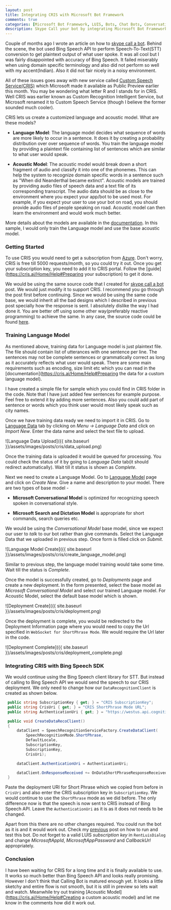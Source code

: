 ```yaml
---
layout: post
title: Integrating CRIS with Microsoft Bot Framework
comments: true
categories: [Microsoft Bot Framework, LUIS, Bots, Chat Bots, Conversational Apps, Skype, CRIS]
description: Skype Call your bot by integrating Microsoft Bot Framework with Custom Speech Service (CRIS)
---
```


Couple of months ago I wrote an article on how to [skype call a bot](https://ankitbko.github.io/2016/11/skype-call-your-bot/). Behind the scene, the bot used Bing Speech API to perform Speech-To-Text(STT) conversion to get plaintext output of what user spoke. It was all cool but I was fairly disappointed with accuracy of Bing Speech. It failed miserably when using domain specific terminology and also did not perform so well with my accent(Indian). Also it did not fair nicely in a noisy environment.


All of these issues goes away with new service called [Custom Speech Service(CRIS)](https://cris.ai) which Microsoft made it available as Public Preview earlier this month. You may be wondering what letter R and I stands for in CRIS. Well CRIS was earlier known as Custom Recognition Intelligent Service, but Microsoft renamed it to Custom Speech Service (though I believe the former sounded much cooler).

CRIS lets us create a customized language and acoustic model. What are these models?

- **Language Model**: The language model decides what sequence of words are more likely to occur in a sentence. It does it by creating a probability distribution over over sequence of words. You train the language model by providing a plaintext file containing list of sentences which are similar to what user would speak.

- **Acoustic Model**: The acoustic model would break down a short fragment of audio and classify it into one of the phonemes. This can help the system to recognize domain specific words in a sentence such as "When did Neanderthal became extinct". Acoustic models are trained by providing audio files of speech data and a text file of its corresponding transcript. The audio data should be as close to the environment where you expect your app/bot to be used most. For example, if you expect your user to use your bot on road, you should provide audio files of people speaking on road. Acoustic model can then learn the environment and would work much better.


More details about the models are available in the [documentation](https://cris.ai/Home/Help). In this sample, I would only train the Language model and use the base acoustic model.


### Getting Started

To use CRIS you would need to get a subscription from [Azure](https://portal.azure.com). Don't worry, CRIS is free till 5000 requests/month, so you could try it out. Once you get your subscription key, you need to add it to CRIS portal. Follow the [guide](https://cris.ai/Home/Help#Preparing your subscription) to get it done.


We would be using the same source code that I created for [skype call a bot](https://ankitbko.github.io/2016/11/skype-call-your-bot/) post. We would just modify it to support CRIS. I recommend you go through the post first before continuing. Since we would be using the same code base, we would inherit all the bad designs which I described in previous post specially how the response is sent. I absolutely dislike the way I had done it. You are better off using some other way(preferably reactive programming) to achieve the same. In any case, the source code could be found [here](https://github.com/ankitbko/rent-a-car-with-cris).

### Training Language Model

As mentioned above, training data for Language model is just plaintext file. The file should contain list of utterances with one sentence per line. The sentences may not be complete sentences or grammatically correct as long as it accurately reflects what user would speak. There are some main requirements such as encoding, size limit etc which you can read in the [documentation](https://cris.ai/Home/Help#Preparing the data for a custom language model).

I have created a simple file for sample which you could find in CRIS folder in the code. Note that I have just added few sentences for example purpose. Feel free to extend it by adding more sentences. Also you could add part of sentence or words which you think user would most likely speak such as city names.


Once we have training data ready we need to import it in CRIS. Go to [Language Data](https://cris.ai/LanguageDatasets) tab by clicking on *Menu -> Language Data* and click on *Import New*. Enter the data name and select the text file to upload.

![Language Data Upload]({{ site.baseurl }}/assets/images/posts/cris/data_upload.png)

Once the training data is uploaded it would be queued for processing. You could check the status of it by going to *Language Data* tab(it should redirect automatically). Wait till it status is shown as *Complete*.

Next we need to create a Language Model. Go to [Language Model](https://cris.ai/LanguageModels) page and click on *Create New*. Give a name and description to your model. There are two types of base model -

- **Microsoft Conversational Model** is optimized for recognizing speech spoken in conversational style.

- **Microsoft Search and Dictation Model** is appropriate for short commands, search queries etc.

We would be using the *Conversational Model* base model, since we expect our user to *talk* to our bot rather than give commands. Select the Language Data that we uploaded in previous step. Once form is filled click on *Submit*.

![Language Model Create]({{ site.baseurl }}/assets/images/posts/cris/create_language_model.png)

Similar to previous step, the language model training would take some time. Wait till the status is *Complete*.


Once the model is successfully created, go to *Deployments* page and create a new deployment. In the form presented, select the base model as *Microsoft Conversational Model* and select our trained Language model. For Acoustic Model, select the default base model which is shown.

![Deployment Create]({{ site.baseurl }}/assets/images/posts/cris/deployment.png)


Once the deployment is complete, you would be redirected to the Deployment Information page where you would need to copy the Url specified in `WebSocket for ShortPhrase Mode`. We would require the Url later in the code.

![Deployment Complete]({{ site.baseurl }}/assets/images/posts/cris/deployment_complete.png)

### Integrating CRIS with Bing Speech SDK

We would continue using the Bing Speech client library for STT. But instead of calling to Bing Speech API we would send the speech to our CRIS deployment. We only need to change how our `DataRecognitionClient` is created as shown below.


```csharp
 public string SubscriptionKey { get; } = "CRIS SubscriptionKey";
 public string CrisUri { get; } = "CRIS ShortPhrase Mode URL";
 public string AuthenticationUri { get; } = "https://westus.api.cognitive.microsoft.com/sts/v1.0/issueToken";

 public void CreateDataRecoClient()
 {
     dataClient = SpeechRecognitionServiceFactory.CreateDataClient(
         SpeechRecognitionMode.ShortPhrase,
         DefaultLocale,
         SubscriptionKey,
         SubscriptionKey,
         CrisUri);

     dataClient.AuthenticationUri = AuthenticationUri;

     dataClient.OnResponseReceived += OnDataShortPhraseResponseReceivedHandler;
 }
```

Paste the deployment URI for Short Phrase which we copied from before in `CrisUri` and also enter the CRIS subscription key in `SubscriptionKey`. We would continue to use the `ShortPhrase` mode as we did before. The only difference now is that the speech is now sent to CRIS instead of Bing Speech API. Leave the `AuthenticationUri` as it is as it does not needs to be changed.


Apart from this there are no other changes required. You could run the bot as it is and it would work out. Check my [previous](https://ankitbko.github.io/2016/11/skype-call-your-bot/) post on how to run and test this bot. Do not forget to a valid LUIS *subscription key* in `RentLuisDialog` and change *MicrosoftAppId*, *MicrosoftAppPassword* and *CallbackUrl* appropriately.


### Conclusion

I have been waiting for CRIS for a long time and it is finally available to use. It works so much better than Bing Speech API and looks really promising. However I don't think that Calling Bot is matured enough yet. It looks a little sketchy and entire flow is not smooth, but it is still in preview so lets wait and watch. Meanwhile try out training [Acoustic Model](https://cris.ai/Home/Help#Creating a custom acoustic model) and let me know in the comments how did it work out.